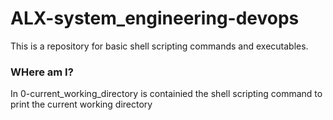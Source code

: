 # ALX-system_engineering-devops
This is a repository for basic shell scripting commands and executables.

### WHere am I?
In 0-current_working_directory is containied the shell scripting command to print the current working directory

